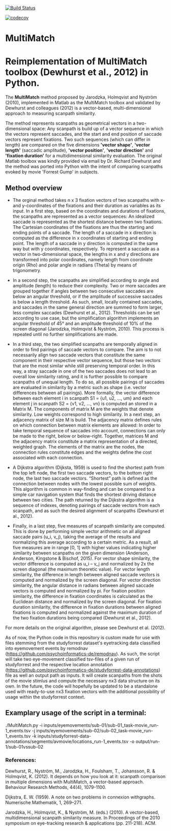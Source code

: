 [![Build Status](https://travis-ci.com/AdinaWagner/MultiMatch.svg?branch=master)](https://travis-ci.com/AdinaWagner/MultiMatch)


[![codecov](https://codecov.io/gh/AdinaWagner/MultiMatch/branch/master/graph/badge.svg)](https://codecov.io/gh/AdinaWagner/MultiMatch)



# MultiMatch
# Reimplementation of MultiMatch toolbox (Dewhurst et al., 2012) in Python.

The **MultiMatch** method proposed by Jarodzka, Holmqvist and Nyström (2010),
implemented in Matlab as the MultiMatch toolbox and validated by Dewhurst
and colleagues (2012) is a vector-based, multi-dimensional approach to
measuring scanpath similarity.

The method represents scanpaths as geometrical vectors in a two-dimensional
space: Any scanpath is build up of a vector sequence in which the vectors
represent saccades, and the start and end position of saccade vectors represent
fixations. Two such sequences (which can differ in length) are compared on the
five dimensions **'vector shape'**, **'vector length'** (saccadic amplitude),
**'vector position'**, **'vector direction'** and **'fixation duration'** for a
multidimensional similarity evaluation. The original Matlab toolbox was kindly
provided via email by Dr. Richard Dewhurst and the method was ported into Python
with the intent of comparing scanpaths evoked by movie 'Forrest Gump' in subjects.

## Method overview

- The orginal method takes n x 3 fixation vectors of two scanpaths with x- and
y-coordinates of the fixations and their duration as variables as its input. In
a first step, based on the coordinates and durations of fixations, the scanpaths
are represented as a vector sequences:
An idealized saccade is represented as the shortest distance between two
fixations. The Cartesian coordinates of the fixations are thus the starting and
ending points of a saccade. The length of a saccade in x direction is computed
as the difference in x coordinates of starting and ending point. The length of a
saccade in y direction is computed in the same way but with y coordinates,
respectively. To represent a saccade as a vector in two-dimensional space, the
lengths in x and y directions are transformed into polar coordinates, namely
length from coordinate origin (Rho) and polar angle in radians (Theta) by means
of trigonometry.

- In a second step, the scanpaths are simplified according to angle and amplitude
(length) to reduce their complexity. Two or more saccades are grouped together
if angles between two consecutive saccades are below an angular threshold, or if
the amplitude of successive saccades is below a length threshold. As such,
small, locally contained saccades, and saccades in the same general direction
are summed to form larger, less complex saccades (Dewhurst et al., 2012).
Thresholds can be set according to use case, but the simplification algorithm
implements an angular threshold of 45° and an amplitude threshold of 10% of the
screen diagonal (Jarodzka, Holmqvist & Nyström, 2010). This process is repeated
until no further simplifications are made.

- In a third step, the two simplified scanpaths are temporally aligned in order to
find pairings of saccade vectors to compare. The aim is to not necessarily align
two saccade vectors that constitute the same component in  their respective
vector sequence, but those two vectors that are the most similar while still
preserving temporal order. In this way, a stray saccade in one of the two
saccades does not lead to an overall low similarity rating, and it is further
possible to compare scanpaths of unequal length.  To do so, all possible
pairings of saccades are evaluated in similarity by a metric such as shape (i.e.
vector differences between all pairings). More formally, the vector difference
between each element i in scanpath S1 = {u1, u2, …, um} and each element j in
scanpath S2 = {v1, v2, …, vn} is computed an stored in a Matrix M. The
components of matrix M are the weights that denote similarity. Low weights
correspond to high similarity. In a next step, an adjacency matrix of size M is
build. The adjacency matrix defines rules on which connection between matrix
elements are allowed: In order to take temporal sequence of saccades into
account, connections can only be made to the right, below or below-right.
Together, matrices M and the adjacency matrix constitute a matrix representation
of a directed, weighted graph. The elements of the matrix are the
nodes, the connection rules constitute edges and the weights define the cost
associated with each connection.

- A Dijkstra algorithm (Dijksta, 1959) is used to find the shortest path from the
top left node, the first two saccade vectors, to the bottom right node, the last
two saccade vectors. “Shortest” path is defined as the connection between nodes
with the lowest possible sum of weights. This algorithm is common in way-finding
and can be compared to a simple car navigation system that finds the shortest
driving distance between two cities. The path returned by the Dijkstra algorithm
is a sequence of indexes, denoting pairings of saccade vectors from each
scanpath, and as such the desired alignment of scanpaths (Dewhurst et al.,
2012).

- Finally, in a last step, five measures of scanpath similarity are computed. This
is done by performing simple vector arithmetic on all aligned saccade pairs
(u_i, v_j), taking the average of the results and normalizing this average
according to a certain metric. As a result, all five measures are in range [0,
1] with higher values indicating higher similarity between scanpaths on the
given dimension (Anderson, Anderson, Kingstone & Bischof, 2015).
For vector shape similarity, the vector difference is computed as  u_i – v_j
and normalized by 2x the screen diagonal (the maximum theoretic value).
For vector length similarity, the difference in length between aligned saccade
vectors is computed and normalized by the screen diagonal.
For vector direction similarity, the angular distance in radians between aligned
saccade vectors is computed and normalized by pi.
For fixation position similarity, the difference in fixation coordinates is
calculated as the Euclidean distance and normalized by the screen diagonal.
For fixation duration similarity, the difference in fixation durations between
aligned fixations is computed and normalized against the maximum duration of the
two fixation durations being compared (Dewhurst et al., 2012).

For more details on the original algorithm, please see Dewhurst et al. (2012).

As of now, the Python code in this repository is custom made for use with files
stemming from the studyforrest dataset's eyetracking data classified into
eyemovement events by remodnav (https://github.com/psychoinformatics-de/remodnav).
As such, the script will take two eye-movement classified tsv-files of a given
run of studyforrest and the respective location annotation
(https://github.com/psychoinformatics-de/studyforrest-data-annotations) file as
well an output path as inputs. It will create scanpaths from the shots of the
movie stimlus and compute the necessary nx3 data structure on its own.
In the future, the code will hopefully be updated to be a standalone used with
ready-to-use nx3 fixation vectors with the additional possibility of usage
within the studyforrest context.

## Examplary usage of the script in a terminal:

./MultiMatch.py -i inputs/eyemovements/sub-01/sub-01_task-movie_run-1_events.tsv
-j inputs/eyemovements/sub-02/sub-02_task-movie_run-1_events.tsv -k
inputs/studyforrest-data-annotations/segments/avmovie/locations_run-1_events.tsv
-o output/run-1/sub-01vssub-02




### References:

Dewhurst, R., Nyström, M., Jarodzka, H., Foulsham, T., Johansson, R. &
Holmqvist, K. (2012). It depends on how you look at it: scanpath comparison in
multiple dimensions with MultiMatch, a vector-based approach. Behaviour Research
Methods, 44(4), 1079-1100.

Dijkstra, E. W. (1959). A note on two problems in connexion withgraphs.
Numerische Mathematik, 1, 269–271.

Jarodzka, H., Holmqvist, K., & Nyström, M. (eds.) (2010). A vector-based,
multidimensional scanpath similarity measure. In Proceedings of the 2010
symposium on eye-tracking research & applications (pp. 211-218). ACM.

